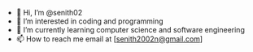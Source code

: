 - 👋 Hi, I’m @senith02
- 👀 I’m interested in coding and programming
- 🌱 I’m currently learning computer science and software engineering
- 📫 How to reach me email at [senith2002n@gmail.com]

<!---
senith02/senith02 is a ✨ special ✨ repository because its `README.md` (this file) appears on your GitHub profile.
You can click the Preview link to take a look at your changes.
--->
